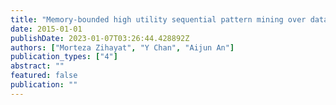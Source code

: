 ```yaml
---
title: "Memory-bounded high utility sequential pattern mining over data streams"
date: 2015-01-01
publishDate: 2023-01-07T03:26:44.428892Z
authors: ["Morteza Zihayat", "Y Chan", "Aijun An"]
publication_types: ["4"]
abstract: ""
featured: false
publication: ""
---
```


